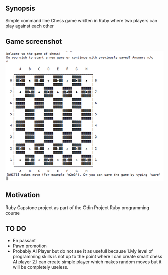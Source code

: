 ## Synopsis

Simple command line Chess game written in Ruby where two players can play against each other

## Game screenshot

![screenshot](screenshot/img.png?raw=true "Optional Title")

## Motivation

Ruby Capstone project as part of the Odin Project Ruby programming course

## TO DO

* En passant
* Pawn promotion
* Probably AI Player but do not see it as usefull because 1.My level of programming skills is not up to the point where I can create smart chess AI player 2.I can create simple player which makes random moves but it will be completely useless.



